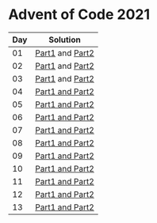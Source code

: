 # Advent of Code 2021

| Day | Solution                                                      |
|-----|---------------------------------------------------------------|
| 01  | [Part1](src/day01/part01.kt) and [Part2](src/day01/part02.kt) |
| 02  | [Part1](src/day02/part01.kt) and [Part2](src/day02/part02.kt) |
| 03  | [Part1](src/day03/part01.kt) and [Part2](src/day03/part02.kt) |
| 04  | [Part1 and Part2](src/day04/part0102.kt)                      |
| 05  | [Part1 and Part2](src/day05/part0102.kt)                      |
| 06  | [Part1 and Part2](src/day06/part0102.kt)                      |
| 07  | [Part1 and Part2](src/day07/part0102.kt)                      |
| 08  | [Part1 and Part2](src/day08/part0102.kt)                      |
| 09  | [Part1 and Part2](src/day09/part0102.kt)                      |
| 10  | [Part1 and Part2](src/day10/part0102.kt)                      |
| 11  | [Part1 and Part2](src/day11/part0102.kt)                      |
| 12  | [Part1 and Part2](src/day12/part0102.kt)                      |
| 13  | [Part1 and Part2](src/day13/part0102.kt)                      |